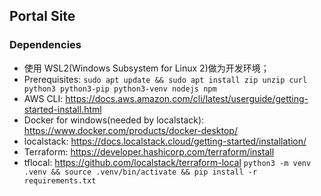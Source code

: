 ## Portal Site

### Dependencies

- 使用 WSL2(Windows Subsystem for Linux 2)做为开发环境；
- Prerequisites: `sudo apt update && sudo apt install zip unzip curl python3 python3-pip python3-venv nodejs npm`
- AWS CLI: <https://docs.aws.amazon.com/cli/latest/userguide/getting-started-install.html>
- Docker for windows(needed by localstack): <https://www.docker.com/products/docker-desktop/>
- localstack: <https://docs.localstack.cloud/getting-started/installation/>
- Terraform: <https://developer.hashicorp.com/terraform/install>
- tflocal: <https://github.com/localstack/terraform-local>
    `python3 -m venv .venv && source .venv/bin/activate && pip install -r requirements.txt`
